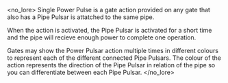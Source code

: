 <no_lore>
Single Power Pulse is a gate action provided on any gate that also has a Pipe Pulsar is attatched to the same pipe.

When the action is activated, the Pipe Pulsar is activated for a short time and the pipe will recieve enough power to complete one operation.

Gates may show the Power Pulsar action multiple times in different colours to represent each of the different connected Pipe Pulsars.
The colour of the action represents the direction of the Pipe Pulsar in relation of the pipe so you can differentiate between each Pipe Pulsar.
</no_lore>